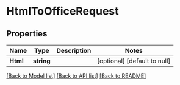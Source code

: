 # HtmlToOfficeRequest

## Properties
Name | Type | Description | Notes
------------ | ------------- | ------------- | -------------
**Html** | **string** |  | [optional] [default to null]

[[Back to Model list]](../README.md#documentation-for-models) [[Back to API list]](../README.md#documentation-for-api-endpoints) [[Back to README]](../README.md)



